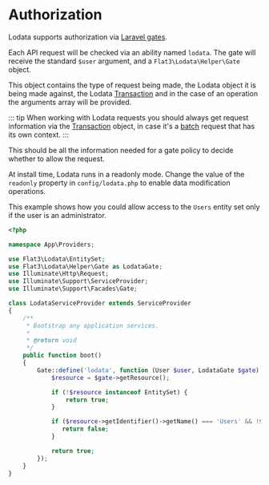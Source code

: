 # Authorization

Lodata supports authorization via [Laravel gates](https://laravel.com/docs/8.x/authorization#gates).

Each API request will be checked via an ability named `lodata`.
The gate will receive the standard `$user` argument, and a `Flat3\Lodata\Helper\Gate` object.

This object contains the type of request being made, the Lodata object it is being made against, the
Lodata [Transaction](/internals/transactions.md) and in the
case of an operation the arguments array will be provided.

::: tip
When working with Lodata requests you should always get request information via the [Transaction](/internals/transactions.md) object,
in case it's a [batch](/making-requests/batch.md) request that has its own context.
:::

This should be all the information needed for a gate policy to decide whether to allow the request.

At install time, Lodata runs in a readonly mode. Change the value of the `readonly` property in `config/lodata.php` to
enable data modification operations.

This example shows how you could allow access to the `Users` entity set only if the user is an administrator.

```php
<?php

namespace App\Providers;

use Flat3\Lodata\EntitySet;
use Flat3\Lodata\Helper\Gate as LodataGate;
use Illuminate\Http\Request;
use Illuminate\Support\ServiceProvider;
use Illuminate\Support\Facades\Gate;

class LodataServiceProvider extends ServiceProvider
{
    /**
     * Bootstrap any application services.
     *
     * @return void
     */
    public function boot()
    {
        Gate::define('lodata', function (User $user, LodataGate $gate) {
            $resource = $gate->getResource();

            if (!$resource instanceof EntitySet) {
                return true;
            }

            if ($resource->getIdentifier()->getName() === 'Users' && !$user->isAdministrator()) {
               return false;
            }

            return true;
        });
    }
}
```
